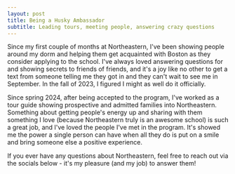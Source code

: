 ```yaml
---
layout: post
title: Being a Husky Ambassador
subtitle: Leading tours, meeting people, answering crazy questions
---
```

Since my first couple of months at Northeastern, I've been showing people around my dorm and helping them get acquainted with Boston as they consider applying to the school. I've always loved answering questions for and showing secrets to friends of friends, and it's a joy like no other to get a text from someone telling me they got in and they can't wait to see me in September. In the fall of 2023, I figured I might as well do it officially. 

Since spring 2024, after being accepted to the program, I've worked as a tour guide showing prospective and admitted families into Northeastern. Something about getting people's energy up and sharing with them something I love (because Northeastern truly is an awesome school) is such a great job, and I've loved the people I've met in the program. It's showed me the power a single person can have when all they do is put on a smile and bring someone else a positive experience. 

If you ever have any questions about Northeastern, feel free to reach out via the socials below - it's my pleasure (and my job) to answer them!
